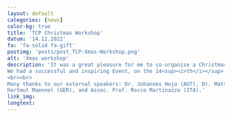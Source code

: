 ```yaml
---
layout: default
categories: [news]
color-bg: true
title: 'TCP Christmas Workshop'
datum: '14.12.2022'
fa: 'fa-solid fa-gift'
postimg: 'posts/post_TCP-Xmas-Workshop.png'
alt: 'Xmas workshop'
description: 'It was a great pleasure for me to co-organise a Christmas Workshop at the University of Luxembourg with Dr. Mario Galante and Dr. Aridani Boziki - my colleagues in the TCP group of Prof. Alexandre Tkatchenko. 
We had a successful and inspiring Event, on the 14<sup><i>th</i></sup> of December with many exciting and intersting presentations and discussions.
<br><br>
Many thanks to our external speakers: Dr. Johannes Hoja (AUT), Dr. Mattias Rupp (LUX), Dr. Stefan Chmiela (GER),
Hartmut Maennel (GER), and Assoc. Prof. Rocco Martinazzo (ITA).'
link_img:
longtext: 
---
```

